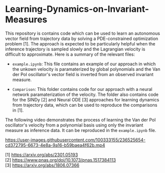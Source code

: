 # Learning-Dynamics-on-Invariant-Measures

This repository is contains code which can be used to learn an autonomous vector field from trajectory data by solving a PDE-constrained optimization problem [1]. The approach is expected to be particularly helpful when the inference trajectory is sampled slowly and the Lagrangian velocity is difficult to approximate. Here is a summary of the relevant files: 

- `example.ipynb`: This file contains an example of our approach in which the unkown velocity is paramaterized by global polynomials and the Van der Pol oscillator's vector field is inverted from an observed invariant measure.

- `Comparison`: This folder contains code for our approach with a neural network paramaterization of the velocity. The folder also contains code for the SINDy [2] and Neural ODE [3] approaches for learning dynamics from trajectory data, which can be used to reproduce the comparisons in [1]. 

The following video demonstrates the process of learning the Van der Pol oscillator's velocity from a polynomial basis using only the invariant measure as inference data. It can be reproduced in the `example.ipynb` file.



https://user-images.githubusercontent.com/100333155/236525654-cd372795-6673-4e8a-9a16-b59baea4f62b.mp4



[1] https://arxiv.org/abs/2301.05193 \
[2] https://www.pnas.org/doi/10.1073/pnas.1517384113 \
[3] https://arxiv.org/abs/1806.07366

